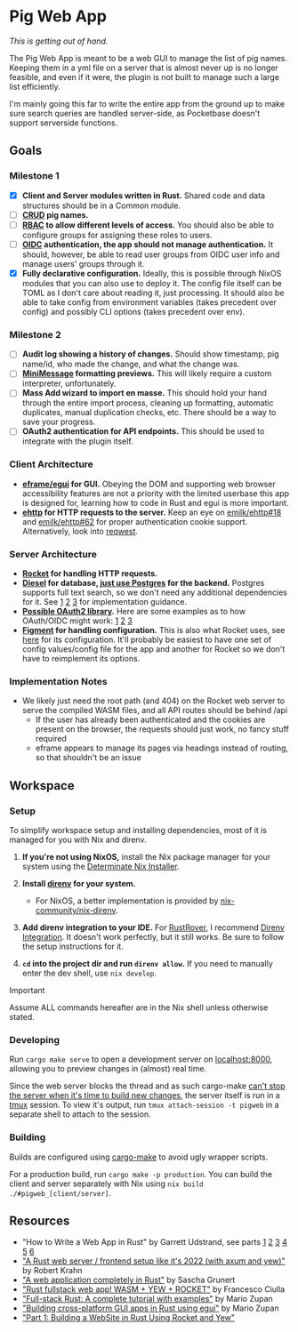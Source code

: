 # Pig Web App

*This is getting out of hand.*

The Pig Web App is meant to be a web GUI to manage the list of pig names. Keeping them in a yml file on a server that is
almost never up is no longer feasible, and even if it were, the plugin is not built to manage such a large list
efficiently.

I'm mainly going this far to write the entire app from the ground up to make sure search queries are handled
server-side, as Pocketbase doesn't support serverside functions.

## Goals

### Milestone 1

- [x] **Client and Server modules written in Rust.** Shared code and data structures should be in a Common module.
- [ ] **[CRUD](https://en.wikipedia.org/wiki/Create%2C_read%2C_update_and_delete) pig names.**
- [ ] **[RBAC](https://en.wikipedia.org/wiki/Role-based_access_control) to allow different levels of access.** You
  should also be able to configure groups for assigning these roles to users.
- [ ] **[OIDC](https://en.wikipedia.org/wiki/OpenID#OpenID_Connect_(OIDC)) authentication, the app should not manage
  authentication.** It should, however, be able to read user groups from OIDC user info and manage users' groups through
  it.
- [x] **Fully declarative configuration.** Ideally, this is possible through NixOS modules that you can also use to
  deploy it. The config file itself can be TOML as I don't care about reading it, just processing. It should also be
  able to take config from environment variables (takes precedent over config) and possibly CLI options (takes precedent
  over env).

### Milestone 2

- [ ] **Audit log showing a history of changes.** Should show timestamp, pig name/id, who made the change, and what the
  change was.
- [ ] **[MiniMessage](https://docs.advntr.dev/minimessage/index.html) formatting previews.** This will likely require a
  custom interpreter, unfortunately.
- [ ] **Mass Add wizard to import en masse.** This should hold your hand through the entire import process, cleaning up
  formatting, automatic duplicates, manual duplication checks, etc. There should be a way to save your progress.
- [ ] **OAuth2 authentication for API endpoints.** This should be used to integrate with the plugin itself.

### Client Architecture

- **[eframe/egui](https://github.com/emilk/eframe_template/tree/main) for GUI.** Obeying the DOM and supporting web
  browser accessibility features are not a priority with the limited userbase this app is designed for, learning how to
  code in Rust and egui is more important.
- **[ehttp](https://github.com/emilk/ehttp?tab=readme-ov-file) for HTTP requests to the server.** Keep an eye
  on [emilk/ehttp#18](https://github.com/emilk/ehttp/issues/18)
  and [emilk/ehttp#62](https://github.com/emilk/ehttp/pull/62) for proper authentication cookie support. Alternatively,
  look into [reqwest](https://github.com/seanmonstar/reqwest).

### Server Architecture

- **[Rocket](https://rocket.rs/) for handling HTTP requests.**
- **[Diesel](https://diesel.rs/) for database, [just use Postgres](https://mccue.dev/pages/8-16-24-just-use-postgres) for the backend.** Postgres supports full text search, so we don't need any additional dependencies for it. See [1](https://admcpr.com/postgres-full-text-search-is-better-than-part1/) [2](https://www.crunchydata.com/blog/postgres-full-text-search-a-search-engine-in-a-database) [3](https://neon.tech/postgresql/postgresql-indexes/postgresql-full-text-search) for implementation guidance.
- **[Possible OAuth2 library](https://docs.rs/oauth2/4.0.0-alpha.1/oauth2/index.html).** Here are some examples as to
  how OAuth/OIDC might
  work: [1](https://github.com/csssuf/rocket_oidc) [2](https://docs.rs/rocket_oauth2/latest/rocket_oauth2/) [3](https://www.shuttle.dev/blog/2023/08/30/using-oauth-with-axum)
- **[Figment](https://docs.rs/figment/0.10.19/figment/) for handling configuration.** This is also what Rocket uses, see [here](https://rocket.rs/guide/v0.5/configuration/) for its configuration. It'll probably be easiest to have one set of config values/config file for the app and another for Rocket so we don't have to reimplement its options.

### Implementation Notes

- We likely just need the root path (and 404) on the Rocket web server to serve the compiled WASM files, and all API
  routes should be behind /api
    - If the user has already been authenticated and the cookies are present on the browser, the requests should just
      work, no fancy stuff required
    - eframe appears to manage its pages via headings instead of routing, so that shouldn't be an issue

## Workspace

### Setup

To simplify workspace setup and installing dependencies, most of it is managed for you with Nix and direnv.

1. **If you're not using NixOS,** install the Nix package manager for your system using the [Determinate Nix Installer](https://github.com/DeterminateSystems/nix-installer).

2. **Install [direnv](https://direnv.net/docs/installation.html) for your system.**

    - For NixOS, a better implementation is provided by [nix-community/nix-direnv](https://github.com/nix-community/nix-direnv).

3. **Add direnv integration to your IDE.** For [RustRover](https://www.jetbrains.com/rust/), I recommend [Direnv Integration](https://plugins.jetbrains.com/plugin/15285-direnv-integration). It doesn't work perfectly, but it still works. Be sure to follow the setup instructions for it.

4. **`cd` into the project dir and run `direnv allow`.** If you need to manually enter the dev shell, use `nix develop`.

> [!IMPORTANT]
> Assume ALL commands hereafter are in the Nix shell unless otherwise stated.

### Developing

Run `cargo make serve` to open a development server on [localhost:8000](http://localhost:8000), allowing you to preview changes in (almost) real time.

Since the web server blocks the thread and as such cargo-make [can't stop the server when it's time to build new changes](https://github.com/tmux/tmux/wiki), the server itself is run in a [tmux](https://github.com/tmux/tmux/wiki) session. To view it's output, run `tmux attach-session -t pigweb` in a separate shell to attach to the session.

### Building

Builds are configured using [cargo-make](https://github.com/sagiegurari/cargo-make) to avoid ugly wrapper scripts.

For a production build, run `cargo make -p production`. You can build the client and server separately with Nix using `nix build ./#pigweb_[client/server]`.

## Resources

- "How to Write a Web App in Rust" by Garrett Udstrand, see
  parts [1](https://betterprogramming.pub/how-to-write-a-web-app-in-rust-part-1-3047156660a7) [2](https://medium.com/better-programming/how-to-write-a-web-app-in-rust-part-2-2da195369fc1) [3](https://medium.com/better-programming/building-the-rust-web-app-how-to-use-object-relational-mapper-3af2084555b6) [4](https://medium.com/better-programming/building-the-rust-web-app-proper-error-handling-and-return-values-723f1f07f8cd) [5](https://medium.com/better-programming/building-the-rust-web-app-multiple-users-and-authentication-5ca5988ddfe4) [6](https://medium.com/better-programming/building-the-rust-web-app-finishing-up-1624c9b82f80)
- ["A Rust web server / frontend setup like it's 2022 (with axum and yew)"](https://robert.kra.hn/posts/2022-04-03_rust-web-wasm/)
  by Robert Krahn
- ["A web application completely in Rust"](https://medium.com/@saschagrunert/a-web-application-completely-in-rust-6f6bdb6c4471)
  by Sascha Grunert
- ["Rust fullstack web app! WASM + YEW + ROCKET"](https://dev.to/francescoxx/rust-fullstack-web-app-wasm-yew-rocket-3ian)
  by Francesco Ciulla
- ["Full-stack Rust: A complete tutorial with examples"](https://blog.logrocket.com/full-stack-rust-a-complete-tutorial-with-examples/)
  by Mario Zupan
- ["Building cross-platform GUI apps in Rust using egui"](https://blog.logrocket.com/building-cross-platform-gui-apps-rust-using-egui/)
  by Mario Zupan
- ["Part 1: Building a WebSite in Rust Using Rocket and Yew"](https://theadventuresofaliceandbob.com/posts/rust_rocket_yew_part1.md)
